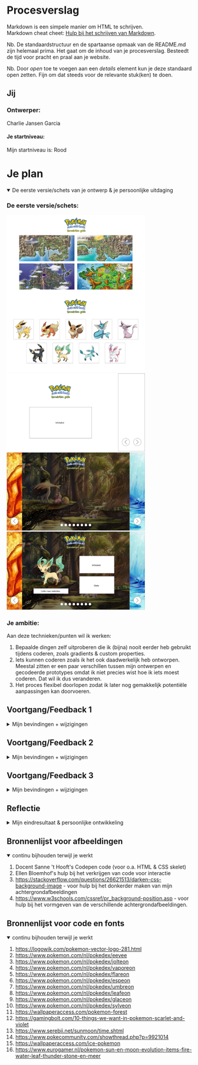 # Procesverslag
Markdown is een simpele manier om HTML te schrijven.  
Markdown cheat cheet: [Hulp bij het schrijven van Markdown](https://github.com/adam-p/markdown-here/wiki/Markdown-Cheatsheet).

Nb. De standaardstructuur en de spartaanse opmaak van de README.md zijn helemaal prima. Het gaat om de inhoud van je procesverslag. Besteedt de tijd voor pracht en praal aan je website.

Nb. Door *open* toe te voegen aan een *details* element kun je deze standaard open zetten. Fijn om dat steeds voor de relevante stuk(ken) te doen.





## Jij

### Ontwerper:
Charlie Jansen Garcia

#### Je startniveau:
Mijn startniveau is: Rood

# Je plan

<details open>
  <summary>De eerste versie/schets van je ontwerp & je persoonlijke uitdaging</summary>

  ### De eerste versie/schets:
  <img src="readme-images/RegioIdee.png" width="375px" alt="eerste versie/schets">
  
  <img src="readme-images/CardIdee.png" width="375px" alt="eerste versie/schets">
  
  <img src="readme-images/Slide1.png" width="375px" alt="eerste versie/schets">
  
  <img src="readme-images/Slide2.png" width="375px" alt="eerste versie/schets">
  
  <img src="readme-images/Slide3.png" width="375px" alt="eerste versie/schets">


  ### Je ambitie: 
  Aan deze technieken/punten wil ik werken:
  1. Bepaalde dingen zelf uitproberen die ik (bijna) nooit eerder heb gebruikt tijdens coderen, zoals gradients & custom properties.
  2. Iets kunnen coderen zoals ik het ook daadwerkelijk heb ontworpen. Meestal zitten er een paar verschillen tussen mijn ontwerpen en gecodeerde prototypes omdat ik niet precies wist hoe ik iets moest coderen. Dat wil ik dus veranderen.
  3. Het proces flexibel doorlopen zodat ik later nog gemakkelijk potentiële aanpassingen kan doorvoeren.
 
</details>


## Voortgang/Feedback 1

<details>
  <summary>Mijn bevindingen + wijzigingen</summary>

  ### Bevinding 1:
  Het idee om de evoluties per regio in te delen heb ik laten vallen. De regio's geven daarnaast ook helemaal geen informatie voor nieuwkomers. Het hoofddoel is om de evolutiewijze toe te lichten bij iemand die helemaal niks van pokemon weet.

  #### oplossing:
  Ik heb het idee helemaal laten vallen, behalve de content van de regio's die ik misschien wel meeneem in mijn eindontwerp.
  
  <img src="readme-images/Feedback1-1.png" width="375px" alt="eerste versie/schets">



  ### Bevinding 2:
  De visuals bij het "Card idee" zijn (ondanks dat het een schets is) nog best mager. Daarnaast kan dit idee meegenomen worden in de slides.

  #### oplossing:
  Als ik verder ga met het "Card idee" kan ik gradients op de achtergronden zetten. Mocht ik dit idee laten vallen, dan kan ik in ieder geval het idee van de passende kleuren meenemen om het ontwerp visueel sterker te maken.
  
  <img src="readme-images/Feedback 1-2.png" width="375px" alt="eerste versie/schets">



  ### Bevinding 3:
  Het "slider" idee is beter toe te passen op de evoluties doordat hier meer gebruik wordt gemaakt van verschillende afbeeldingen. Door bij dit idee extra tekst te plaatsen ondersteunen de twee elementen elkaar.

  #### oplossing:
  Door de achtergrondafbeeldingen met de evoluties te maken te laten hebben worden het complete ontwerp logischer in elkaar gezet en dat maakt het makkelijker te volgen voor buitenstaanders.
  
  <img src="readme-images/Feedback 1-3.png" width="375px" alt="eerste versie/schets">
  
  
  
  ### Bevinding 4:
  Het "slider" idee is sterk, maar de afbeeldingen moeten ondersteunend zijn voor het doel van de website. In dit geval is het primaire doel om de evolutiemethoden duidelijk over te brengen.

  #### oplossing:
  De achtergrondafbeeldingen zullen ipv van passend bij de Pokémon aangepast worden om passend bij de evolutie te zijn.
  
  <img src="readme-images/Feedback 1-4.png" width="375px" alt="eerste versie/schets">
  
  
  
  ### Bevinding 5:
  De data van alle Pokémon moet handmatig worden ingevoerd in de HTML (of Javascript).

  #### oplossing:
  Er is een Pokémon API beschikbaar die als een database voor alle Pokémon werkt. Aan de ene kant is dit handig om te gebruiken omdat het me tijd zal besparen, maar aan de andere kant heb ik geen ervaring met het gebruiken van API's en zou het inzetten van zo'n database lastig voor mij zijn.
  
  <img src="readme-images/Feedback 1-5.png" width="375px" alt="eerste versie/schets">

</details>




## Voortgang/Feedback 2

<details>
  <summary>Mijn bevindingen + wijzigingen</summary>
  
  ### Bevinding 1:
  Omschrijving van wat er nog niet orde was (tekst en afbeeding(en)).
  
  <img src="readme-images/Feedback 2-1.png" width="375px" alt="tweede versie/schets">

  #### oplossing:
  Beschrijving hoe je het hebt hebt opgelost of als het niet gelukt is hoe je het zou oplossen (tekst en afbeeding(en)).



  ### Bevinding 2:
  Omschrijving van wat er nog niet orde was (tekst en afbeeding(en)).

  #### oplossing:
  Beschrijving hoe je het hebt hebt opgelost of als het niet gelukt is hoe je het zou oplossen (tekst en afbeeding(en)).



  ### Bevinding 3:
  Omschrijving van wat er nog niet orde was (tekst en afbeeding(en)).

  #### oplossing:
  Beschrijving hoe je het hebt hebt opgelost of als het niet gelukt is hoe je het zou oplossen (tekst en afbeeding(en)).
  
  
  
  ### Bevinding 4:
  Omschrijving van wat er nog niet orde was (tekst en afbeeding(en)).

  #### oplossing:
  Beschrijving hoe je het hebt hebt opgelost of als het niet gelukt is hoe je het zou oplossen (tekst en afbeeding(en)).
  
  
  
  ### Bevinding 5:
  Omschrijving van wat er nog niet orde was (tekst en afbeeding(en)).

  #### oplossing:
  Beschrijving hoe je het hebt hebt opgelost of als het niet gelukt is hoe je het zou oplossen (tekst en afbeeding(en)).
  
  

</details>



## Voortgang/Feedback 3

<details>
  <summary>Mijn bevindingen + wijzigingen</summary>
  
  ### Bevinding 1:
  Omschrijving van wat er nog niet orde was (tekst en afbeeding(en)).

  #### oplossing:
  Beschrijving hoe je het hebt hebt opgelost of als het niet gelukt is hoe je het zou oplossen (tekst en afbeeding(en)).



  ### Bevinding 2:
  Omschrijving van wat er nog niet orde was (tekst en afbeeding(en)).

  #### oplossing:
  Beschrijving hoe je het hebt hebt opgelost of als het niet gelukt is hoe je het zou oplossen (tekst en afbeeding(en)).



  ### Bevinding 3:
  ...

</details>




## Reflectie

<details>
  <summary>Mijn eindresultaat & persoonlijke ontwikkeling</summary>

  ### Je uitkomst - karakteristiek screenshot(s):
  <img src="readme-images/dummy-plaatje.jpg" width="375px" alt="final ontwerp">


  ### Dit ging goed/Heb ik geleerd: 
  Korte omschrijving met plaatje(s)

  <img src="readme-images/dummy-plaatje.jpg" width="375px" alt="top">


  ### Dit was lastig/Is niet gelukt:
  Korte omschrijving met plaatje(s)

  <img src="readme-images/dummy-plaatje.jpg" width="375px" alt="bummer">
</details>





## Bronnenlijst voor afbeeldingen

<details open>
<summary>continu bijhouden terwijl je werkt</summary>

1. Docent Sanne 't Hooft's Codepen code (voor o.a. HTML & CSS skelet)
2. Ellen Bloemhof's hulp bij het verkrijgen van code voor interactie
3. https://stackoverflow.com/questions/26621513/darken-css-background-image - voor hulp bij het donkerder maken van mijn achtergrondafbeeldingen
4. https://www.w3schools.com/cssref/pr_background-position.asp - voor hulp bij het vormgeven van de verschillende achtergrondafbeeldingen.

## Bronnenlijst voor code en fonts

<details open>
<summary>continu bijhouden terwijl je werkt</summary>
    
1. https://logowik.com/pokemon-vector-logo-281.html
2. https://www.pokemon.com/nl/pokedex/eevee
3. https://www.pokemon.com/nl/pokedex/jolteon
4. https://www.pokemon.com/nl/pokedex/vaporeon
5. https://www.pokemon.com/nl/pokedex/flareon
6. https://www.pokemon.com/nl/pokedex/espeon
7. https://www.pokemon.com/nl/pokedex/umbreon
8. https://www.pokemon.com/nl/pokedex/leafeon
9. https://www.pokemon.com/nl/pokedex/glaceon
10. https://www.pokemon.com/nl/pokedex/sylveon
11. https://wallpaperaccess.com/pokemon-forest
12. https://gamingbolt.com/10-things-we-want-in-pokemon-scarlet-and-violet
13. https://www.serebii.net/sunmoon/time.shtml
14. https://www.pokecommunity.com/showthread.php?p=9921014
15. https://wallpaperaccess.com/ice-pokemon
16. https://www.eurogamer.nl/pokemon-sun-en-moon-evolution-items-fire-water-leaf-thunder-stone-en-meer


</details>